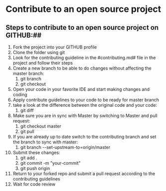 # Contribute to an open source project

## Steps to contribute to an open source project on GITHUB:##


1. Fork the project into your GITHUB profile
2. Clone the folder using git
3. Look for the contributing guideline in the #contributing.md# file in the project and follow their steps
4. Create a new branch to be able to do changes without affecting the master branch:
      1. git branch <name-branch>
      2. git checkout <name-branch>
5. Open your code in your favorite IDE and start making changes and coding
6. Apply contribute guidelines to your code to be ready for master branch
7. take a look at the difference between the original code and your code: 
      1. git diff
8. Make sure you are in sync with Master by switching to Master and pull request: 
      1. git checkout master
      2. git pull
9. If you are already up to date switch to the contributing branch and set the branch to sync with master:
      1. git branch --set-upstream-to=origin/master <name-branch>
10. Submit these changes: 
      1. git add . 
      2. git commit -m "your-commit"
      3. git push origin <name-branch>
11. Return to your forked repo and submit a pull request according to the contributing guidelines 
12. Wait for code review
  
